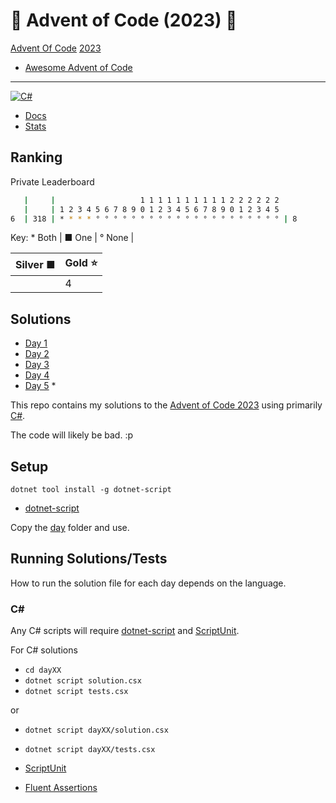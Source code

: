 # 🎄 Advent of Code (2023) 🎄

[Advent Of Code](https://adventofcode.com/) [2023](https://adventofcode.com/2023/)

- [Awesome Advent of Code](https://github.com/Bogdanp/awesome-advent-of-code)

---

[![C#](https://img.shields.io/badge/c%23-%23239120.svg?style=for-the-badge&logo=c-sharp&logoColor=white)](https://learn.microsoft.com/en-us/dotnet/csharp/)

- [Docs](docs/README.md)
- [Stats](docs/STATS.md)

## Ranking

Private Leaderboard

```bash
   |     |                   1 1 1 1 1 1 1 1 1 1 2 2 2 2 2 2
   |     | 1 2 3 4 5 6 7 8 9 0 1 2 3 4 5 6 7 8 9 0 1 2 3 4 5
6  | 318 | * * * * ° ° ° ° ° ° ° ° ° ° ° ° ° ° ° ° ° ° ° ° ° | 8
```

Key: \* Both | ■ One | ° None |

| Silver ■ | Gold ⭐ |
| -------- | ------- |
|          | 4       |

## Solutions

- [Day 1](day01/README.md)
- [Day 2](day02/README.md)
- [Day 3](day03/README.md)
- [Day 4](day04/README.md)
- [Day 5](day05/README.md) *
  <!-- - [Day 6](day06/README.md) -->
  <!-- - [Day 7](day07/README.md) -->
  <!-- - [Day 8](day08/README.md) -->
  <!-- - [Day 9](day09/README.md) -->
  <!-- - [Day 10](day10/README.md) -->
  <!-- - [Day 11](day11/README.md) -->
  <!-- - [Day 12](day12/README.md) -->
  <!-- - [Day 13](day13/README.md) -->
  <!-- - [Day 14](day14/README.md) -->
  <!-- - [Day 15](day15/README.md) -->
  <!-- - [Day 16](day16/README.md) -->
  <!-- - [Day 17](day17/README.md) -->
  <!-- - [Day 18](day18/README.md) -->
  <!-- - [Day 19](day19/README.md) -->
  <!-- - [Day 20](day20/README.md) -->
  <!-- - [Day 21](day21/README.md) -->
  <!-- - [Day 22](day22/README.md) -->
  <!-- - [Day 23](day23/README.md) -->
  <!-- - [Day 24](day24/README.md) -->
  <!-- - [Day 25](day25/README.md) -->

<!-- [![For: Advent Of Code](https://img.shields.io/badge/for-advent_of_code-green.svg)](https://adventofcode.com/) -->
<!-- [![License: MIT](https://img.shields.io/badge/License-MIT-lightgrey.svg)](https://opensource.org/licenses/MIT)  -->

<!-- https://github.com/marketplace/actions/aoc-badges -->
<!-- ![](https://img.shields.io/badge/day%20📅-6-blue) -->
<!-- ![](https://img.shields.io/badge/stars%20⭐-12-yellow) -->
<!-- ![](https://img.shields.io/badge/days%20completed-6-red) -->

This repo contains my solutions to the [Advent of Code 2023](https://adventofcode.com/2022) using primarily [C#](https://learn.microsoft.com/en-us/dotnet/csharp/).

The code will likely be bad. :p

## Setup

`dotnet tool install -g dotnet-script`

- [dotnet-script](https://github.com/dotnet-script/dotnet-script)

Copy the [day](day/) folder and use.

## Running Solutions/Tests

How to run the solution file for each day depends on the language.

### C#

Any C# scripts will require [dotnet-script](https://github.com/filipw/dotnet-script) and [ScriptUnit](https://github.com/seesharper/ScriptUnit).

For C# solutions

- `cd dayXX`
- `dotnet script solution.csx`
- `dotnet script tests.csx`

or

- `dotnet script dayXX/solution.csx`
- `dotnet script dayXX/tests.csx`

- [ScriptUnit](https://github.com/seesharper/ScriptUnit)
- [Fluent Assertions](https://github.com/fluentassertions/fluentassertions)
